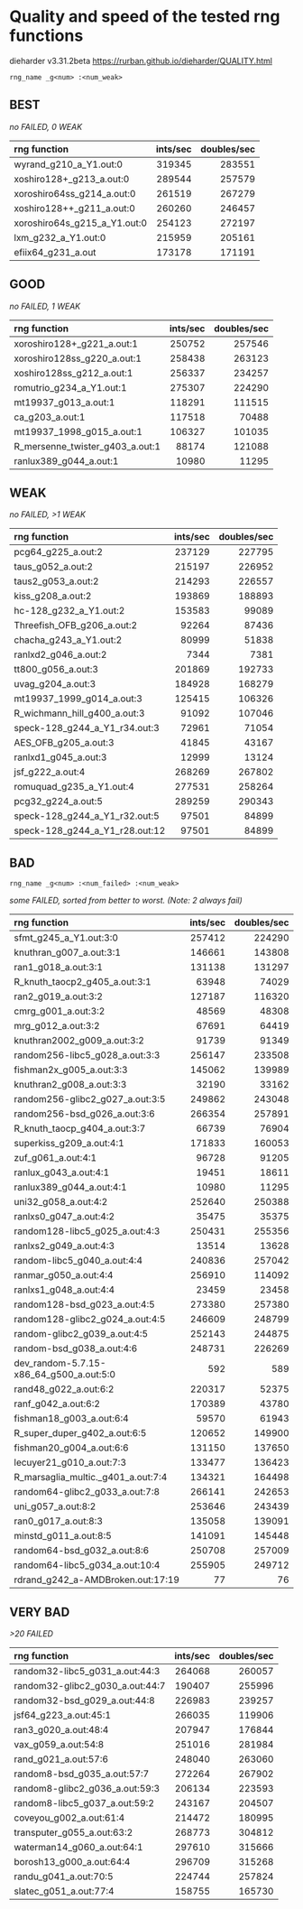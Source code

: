 Quality and speed of the tested rng functions
=============================================
dieharder v3.31.2beta https://rurban.github.io/dieharder/QUALITY.html

`rng_name _g<num> :<num_weak>`

BEST
----
_no FAILED, 0 WEAK_

| rng function                |    ints/sec| doubles/sec |
|:----------------------------|-----------:|------------:|
|wyrand_g210_a_Y1.out:0       |    319345  |     283551  |
|xoshiro128+_g213_a.out:0     |    289544  |     257579  |
|xoroshiro64ss_g214_a.out:0   |    261519  |     267279  |
|xoshiro128++_g211_a.out:0    |    260260  |     246457  |
|xoroshiro64s_g215_a_Y1.out:0 |    254123  |     272197  |
|lxm_g232_a_Y1.out:0          |    215959  |     205161  |
|efiix64_g231_a.out           |    173178  |     171191  |

GOOD
----
_no FAILED, 1 WEAK_

| rng function                  |    ints/sec| doubles/sec |
|:------------------------------|-----------:|------------:|
|xoroshiro128+_g221_a.out:1     |    250752  |     257546  |
|xoroshiro128ss_g220_a.out:1    |    258438  |     263123  |
|xoshiro128ss_g212_a.out:1      |    256337  |     234257  |
|romutrio_g234_a_Y1.out:1       |    275307  |     224290  |
|mt19937_g013_a.out:1           |    118291  |     111515  |
|ca_g203_a.out:1                |    117518  |      70488  |
|mt19937_1998_g015_a.out:1      |    106327  |     101035  |
|R_mersenne_twister_g403_a.out:1|     88174  |     121088  |
|ranlux389_g044_a.out:1         |     10980  |      11295  |

WEAK
----
_no FAILED, >1 WEAK_

| rng function                  |    ints/sec| doubles/sec |
|:------------------------------|-----------:|------------:|
|pcg64_g225_a.out:2             |    237129  |     227795  |
|taus_g052_a.out:2              |    215197  |     226952  |
|taus2_g053_a.out:2             |    214293  |     226557  |
|kiss_g208_a.out:2              |    193869  |     188893  |
|hc-128_g232_a_Y1.out:2         |    153583  |      99089  |
|Threefish_OFB_g206_a.out:2     |     92264  |      87436  |
|chacha_g243_a_Y1.out:2         |     80999  |      51838  |
|ranlxd2_g046_a.out:2           |      7344  |       7381  |
|tt800_g056_a.out:3             |    201869  |     192733  |
|uvag_g204_a.out:3              |    184928  |     168279  |
|mt19937_1999_g014_a.out:3      |    125415  |     106326  |
|R_wichmann_hill_g400_a.out:3   |     91092  |     107046  |
|speck-128_g244_a_Y1_r34.out:3  |     72961  |      71054  |
|AES_OFB_g205_a.out:3           |     41845  |      43167  |
|ranlxd1_g045_a.out:3           |     12999  |      13124  |
|jsf_g222_a.out:4               |    268269  |     267802  |
|romuquad_g235_a_Y1.out:4       |    277531  |     258264  |
|pcg32_g224_a.out:5             |    289259  |     290343  |
|speck-128_g244_a_Y1_r32.out:5  |     97501  |      84899  |
|speck-128_g244_a_Y1_r28.out:12 |     97501  |      84899  |

BAD
---
`rng_name _g<num> :<num_failed> :<num_weak>`

_some FAILED, sorted from better to worst. (Note: 2 always fail)_

| rng function                           |    ints/sec| doubles/sec |
|:---------------------------------------|-----------:|------------:|
|sfmt_g245_a_Y1.out:3:0                  |    257412  |     224290  |
|knuthran_g007_a.out:3:1                 |    146661  |     143808  |
|ran1_g018_a.out:3:1                     |    131138  |     131297  |
|R_knuth_taocp2_g405_a.out:3:1           |     63948  |      74029  |
|ran2_g019_a.out:3:2                     |    127187  |     116320  |
|cmrg_g001_a.out:3:2                     |     48569  |      48308  |
|mrg_g012_a.out:3:2                      |     67691  |      64419  |
|knuthran2002_g009_a.out:3:2             |     91739  |      91349  |
|random256-libc5_g028_a.out:3:3          |    256147  |     233508  |
|fishman2x_g005_a.out:3:3                |    145062  |     139989  |
|knuthran2_g008_a.out:3:3                |     32190  |      33162  |
|random256-glibc2_g027_a.out:3:5         |    249862  |     243048  |
|random256-bsd_g026_a.out:3:6            |    266354  |     257891  |
|R_knuth_taocp_g404_a.out:3:7            |     66739  |      76904  |
|superkiss_g209_a.out:4:1                |    171833  |     160053  |
|zuf_g061_a.out:4:1                      |     96728  |      91205  |
|ranlux_g043_a.out:4:1                   |     19451  |      18611  |
|ranlux389_g044_a.out:4:1                |     10980  |      11295  |
|uni32_g058_a.out:4:2                    |    252640  |     250388  |
|ranlxs0_g047_a.out:4:2                  |     35475  |      35375  |
|random128-libc5_g025_a.out:4:3          |    250431  |     255356  |
|ranlxs2_g049_a.out:4:3                  |     13514  |      13628  |
|random-libc5_g040_a.out:4:4             |    240836  |     257042  |
|ranmar_g050_a.out:4:4                   |    256910  |     114092  |
|ranlxs1_g048_a.out:4:4                  |     23459  |      23458  |
|random128-bsd_g023_a.out:4:5            |    273380  |     257380  |
|random128-glibc2_g024_a.out:4:5         |    246609  |     248799  |
|random-glibc2_g039_a.out:4:5            |    252143  |     244875  |
|random-bsd_g038_a.out:4:6               |    248731  |     226269  |
|dev_random-5.7.15-x86_64_g500_a.out:5:0 |       592  |        589  |
|rand48_g022_a.out:6:2                   |    220317  |      52375  |
|ranf_g042_a.out:6:2                     |    170389  |      43780  |
|fishman18_g003_a.out:6:4                |     59570  |      61943  |
|R_super_duper_g402_a.out:6:5            |    120652  |     149900  |
|fishman20_g004_a.out:6:6                |    131150  |     137650  |
|lecuyer21_g010_a.out:7:3                |    133477  |     136423  |
|R_marsaglia_multic._g401_a.out:7:4      |    134321  |     164498  |
|random64-glibc2_g033_a.out:7:8          |    266141  |     242653  |
|uni_g057_a.out:8:2                      |    253646  |     243439  |
|ran0_g017_a.out:8:3                     |    135058  |     139091  |
|minstd_g011_a.out:8:5                   |    141091  |     145448  |
|random64-bsd_g032_a.out:8:6             |    250708  |     257009  |
|random64-libc5_g034_a.out:10:4          |    255905  |     249712  |
|rdrand_g242_a-AMDBroken.out:17:19       |        77  |         76  |

VERY BAD
--------
_>20 FAILED_

| rng function                    |    ints/sec| doubles/sec |
|:--------------------------------|-----------:|------------:|
|random32-libc5_g031_a.out:44:3   |    264068  |     260057  |
|random32-glibc2_g030_a.out:44:7  |    190407  |     255996  |
|random32-bsd_g029_a.out:44:8     |    226983  |     239257  |
|jsf64_g223_a.out:45:1            |    266035  |     119906  |
|ran3_g020_a.out:48:4             |    207947  |     176844  |
|vax_g059_a.out:54:8              |    251016  |     281984  |
|rand_g021_a.out:57:6             |    248040  |     263060  |
|random8-bsd_g035_a.out:57:7      |    272264  |     267902  |
|random8-glibc2_g036_a.out:59:3   |    206134  |     223593  |
|random8-libc5_g037_a.out:59:2    |    243167  |     204507  |
|coveyou_g002_a.out:61:4          |    214472  |     180995  |
|transputer_g055_a.out:63:2       |    268773  |     304812  |
|waterman14_g060_a.out:64:1       |    297610  |     315666  |
|borosh13_g000_a.out:64:4         |    296709  |     315268  |
|randu_g041_a.out:70:5            |    224744  |     257824  |
|slatec_g051_a.out:77:4           |    158755  |     165730  |
